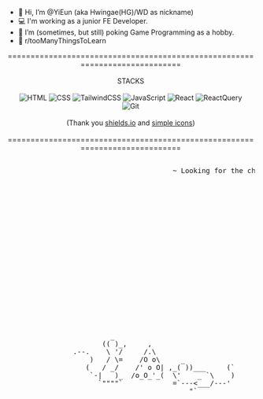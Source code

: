 - 👋 Hi, I’m @YiEun (aka Hwingae(HG)/WD as nickname)
- 💻 I'm working as a junior FE Developer.
- 👀 I’m (sometimes, but still) poking Game Programming as a hobby.
- 🌱 r/tooManyThingsToLearn

<p align="center">
============================================================================</br>
</br>
STACKS
</br>
</br>
<img alt="HTML" src ="https://img.shields.io/badge/html-E34F26.svg?&style=for-the-badge&logo=html5&logoColor=FFFFFF"/>
<img alt="CSS" src ="https://img.shields.io/badge/css-1572B6.svg?&style=for-the-badge&logo=css3&logoColor=FFFFFF"/>
<img alt="TailwindCSS" src ="https://img.shields.io/badge/tailwindcss-06B6D4.svg?&style=for-the-badge&logo=tailwindCSS&logoColor=FFFFFF"/>
<img alt="JavaScript" src ="https://img.shields.io/badge/javascript-F7DF1E.svg?&style=for-the-badge&logo=javascript&logoColor=000000"/>
<img alt="React" src ="https://img.shields.io/badge/react-61DAFB.svg?&style=for-the-badge&logo=react&logoColor=000000"/>
<img alt="ReactQuery" src ="https://img.shields.io/badge/reactquery-FF4154.svg?&style=for-the-badge&logo=reactquery&logoColor=FFFFFF"/>
<br/>
<img alt="Git" src ="https://img.shields.io/badge/git-F05032.svg?&style=for-the-badge&logo=git&logoColor=FFFFFF"/>
</br>
<br/>
(Thank you <a href="https://shields.io/">shields.io</a> and <a href="https://simpleicons.org/?q=git">simple icons</a>)
</br>
</br>
============================================================================</br>
</p>

<pre>
  
                                        ~ Looking for the cheese in the sky ~
  
                                                                                            ___---___                    
                                                                                       .--             --.      
                                                                                     ./   ()          .-. \.
                                                                                    /   o    .       (   )  \
                                                                                   / .                '-'    \         
                                                                                  | ()    .  O             .  |      
                                                                                 |                             |      
                                                                                 |    o           ()           |
                                                                                 |       .--.              O   |            
                                                                                  | .   |    |                |
                                                                                   \    `.__.'        o   .  /    
                                                                                    \                       /                   
                                                                                     `\  o    ()          /    
                                                                                       `--___       ___--'
                                                                                             ------



  
                         _
                       (( )_,     ,
                .--.    \ '/     /.\
                    )   / \=    /O o\     _
                   (   / _/    /' o O| ,_( ))___     (`
                    `-|   )_  /o_O_'_(  \'    _ `\    ) 
                      `""""`            =`---<___/---'
                                            "`
</pre>

<!---
Hwingae/Hwingae is a ✨ special ✨ repository because its `README.md` (this file) appears on your GitHub profile.
You can click the Preview link to take a look at your changes.
--->
